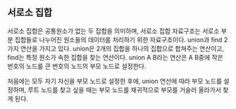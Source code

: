 ## 서로소 집합

서로소 집합은 공통원소가 없는 두 집합을 의미하며, 서로소 집합 자료구조는 서로소 부분 집합들로 나누어진 원소들의 데이터를 처리하기 위한 자료구조이다. union과 find 2가지 연산을 가지고 있다. union은 2개의 집합을 하나의 집합으로 합쳐주는 연산이고, find는 특정 원소가 속한 집합을 찾는 연산이다. union A B라는 연산은 A B중에 작은 번호의 노드를 큰 번호의 노드의 부모 노드로 설정한다.

처음에는 모두 자기 자신을 부모 노드로 설정한 후에, union 연산에 따라 부모 노드를 설정하며, 루트 노드를 찾고 싶을 때는 부모 노드를 재귀적으로 부모를 거슬러 올라가서 찾게 된다.

